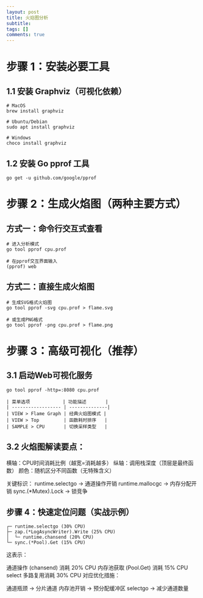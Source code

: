 ```yaml
---
layout: post
title: 火焰图分析
subtitle: 
tags: []
comments: true
---
```


# 步骤 1：安装必要工具

## 1.1 安装 Graphviz（可视化依赖）

```shell
# MacOS
brew install graphviz

# Ubuntu/Debian
sudo apt install graphviz

# Windows
choco install graphviz

```

## 1.2 安装 Go pprof 工具

```shell
go get -u github.com/google/pprof
```

# 步骤 2：生成火焰图（两种主要方式）

## 方式一：命令行交互式查看

```shell
# 进入分析模式
go tool pprof cpu.prof

# 在pprof交互界面输入
(pprof) web
```

## 方式二：直接生成火焰图

```shell
# 生成SVG格式火焰图
go tool pprof -svg cpu.prof > flame.svg

# 或生成PNG格式
go tool pprof -png cpu.prof > flame.png
```

# 步骤 3：高级可视化（推荐）

## 3.1 启动Web可视化服务

```shell
go tool pprof -http=:8080 cpu.prof
```

```shell
| 菜单选项            | 功能描述       |
| ------------------ | --------------|
| VIEW > Flame Graph | 经典火焰图模式 |
| VIEW > Top         | 函数耗时排序   |
| SAMPLE > CPU       | 切换采样类型   |
```

## 3.2 火焰图解读要点：

横轴：CPU时间消耗比例（越宽=消耗越多）
纵轴：调用栈深度（顶层是最终函数）
颜色：随机区分不同函数（无特殊含义）

关键标识：
runtime.selectgo → 通道操作开销
runtime.mallocgc → 内存分配开销
sync.(*Mutex).Lock → 锁竞争

## 步骤 4：快速定位问题（实战示例）

```shell
┌─ runtime.selectgo (30% CPU)
├─ zap.(*LogAsyncWriter).Write (25% CPU)
│  └─ runtime.chansend (20% CPU)
└─ sync.(*Pool).Get (15% CPU)
```

这表示：

通道操作 (chansend) 消耗 20% CPU
内存池获取 (Pool.Get) 消耗 15% CPU
select 多路复用消耗 30% CPU
对应优化措施：

通道瓶颈 → 分片通道
内存池开销 → 预分配缓冲区
selectgo → 减少通道数量